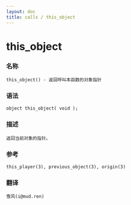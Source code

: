 ```yaml
---
layout: doc
title: calls / this_object
---
```

# this_object

### 名称

    this_object() - 返回呼叫本函数的对象指针

### 语法

    object this_object( void );

### 描述

    返回当前对象的指针。

### 参考

    this_player(3), previous_object(3), origin(3)

### 翻译

    雪风(i@mud.ren)
